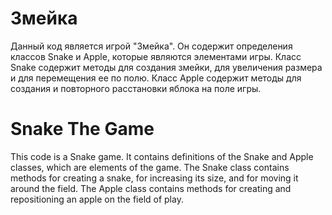 # Змейка
Данный код является игрой "Змейка". Он содержит определения классов Snake и Apple, которые являются элементами игры. Класс Snake содержит методы для создания змейки, для увеличения размера и для перемещения ее по полю. Класс Apple содержит методы для создания и повторного расстановки яблока на поле игры.

# Snake The Game
This code is a Snake game. It contains definitions of the Snake and Apple classes, which are elements of the game. The Snake class contains methods for creating a snake, for increasing its size, and for moving it around the field. The Apple class contains methods for creating and repositioning an apple on the field of play.
